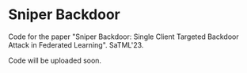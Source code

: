 # Sniper Backdoor
Code for the paper "Sniper Backdoor: Single Client Targeted Backdoor Attack in Federated Learning". SaTML'23.

Code will be uploaded soon.
